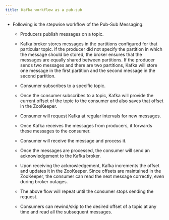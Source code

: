 ```yaml
---
title: Kafka workflow as a pub-sub
---
```


- Following is the stepwise workflow of the Pub-Sub Messaging:
	 - Producers publish messages on a topic.

	 - Kafka broker stores messages in the partitions configured for that particular topic. If the producer did not specify the partition in which the message should be stored, the broker ensures that the messages are equally shared between partitions. If the producer sends two messages and there are two partitions, Kafka will store one message in the first partition and the second message in the second partition.

	 - Consumer subscribes to a specific topic.

	 - Once the consumer subscribes to a topic, Kafka will provide the current offset of the topic to the consumer and also saves that offset in the ZooKeeper.

	 - Consumer will request Kafka at regular intervals for new messages.

	 - Once Kafka receives the messages from producers, it forwards these messages to the consumer.

	 - Consumer will receive the message and process it.

	 - Once the messages are processed, the consumer will send an acknowledgement to the Kafka broker.

	 - Upon receiving the acknowledgement, Kafka increments the offset and updates it in the ZooKeeper. Since offsets are maintained in the ZooKeeper, the consumer can read the next message correctly, even during broker outages.

	 - The above flow will repeat until the consumer stops sending the request.

	 - Consumers can rewind/skip to the desired offset of a topic at any time and read all the subsequent messages.
